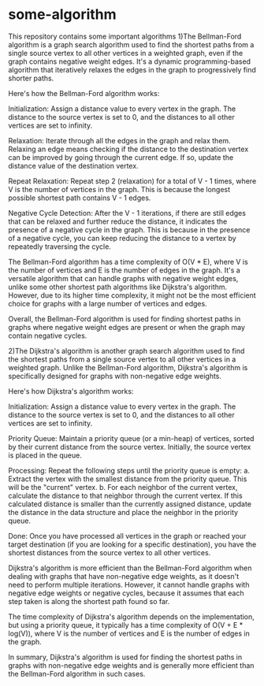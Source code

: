 # some-algorithm
This repository contains some important algorithms
1)The Bellman-Ford algorithm is a graph search algorithm used to find the shortest paths from a single source vertex to all other vertices in a weighted graph, even if the graph contains negative weight edges. It's a dynamic programming-based algorithm that iteratively relaxes the edges in the graph to progressively find shorter paths.

Here's how the Bellman-Ford algorithm works:

Initialization: Assign a distance value to every vertex in the graph. The distance to the source vertex is set to 0, and the distances to all other vertices are set to infinity.

Relaxation: Iterate through all the edges in the graph and relax them. Relaxing an edge means checking if the distance to the destination vertex can be improved by going through the current edge. If so, update the distance value of the destination vertex.

Repeat Relaxation: Repeat step 2 (relaxation) for a total of V - 1 times, where V is the number of vertices in the graph. This is because the longest possible shortest path contains V - 1 edges.

Negative Cycle Detection: After the V - 1 iterations, if there are still edges that can be relaxed and further reduce the distance, it indicates the presence of a negative cycle in the graph. This is because in the presence of a negative cycle, you can keep reducing the distance to a vertex by repeatedly traversing the cycle.

The Bellman-Ford algorithm has a time complexity of O(V * E), where V is the number of vertices and E is the number of edges in the graph. It's a versatile algorithm that can handle graphs with negative weight edges, unlike some other shortest path algorithms like Dijkstra's algorithm. However, due to its higher time complexity, it might not be the most efficient choice for graphs with a large number of vertices and edges.

Overall, the Bellman-Ford algorithm is used for finding shortest paths in graphs where negative weight edges are present or when the graph may contain negative cycles.





2)The Dijkstra's algorithm is another graph search algorithm used to find the shortest paths from a single source vertex to all other vertices in a weighted graph. Unlike the Bellman-Ford algorithm, Dijkstra's algorithm is specifically designed for graphs with non-negative edge weights.

Here's how Dijkstra's algorithm works:

Initialization: Assign a distance value to every vertex in the graph. The distance to the source vertex is set to 0, and the distances to all other vertices are set to infinity.

Priority Queue: Maintain a priority queue (or a min-heap) of vertices, sorted by their current distance from the source vertex. Initially, the source vertex is placed in the queue.

Processing: Repeat the following steps until the priority queue is empty:
a. Extract the vertex with the smallest distance from the priority queue. This will be the "current" vertex.
b. For each neighbor of the current vertex, calculate the distance to that neighbor through the current vertex. If this calculated distance is smaller than the currently assigned distance, update the distance in the data structure and place the neighbor in the priority queue.

Done: Once you have processed all vertices in the graph or reached your target destination (if you are looking for a specific destination), you have the shortest distances from the source vertex to all other vertices.

Dijkstra's algorithm is more efficient than the Bellman-Ford algorithm when dealing with graphs that have non-negative edge weights, as it doesn't need to perform multiple iterations. However, it cannot handle graphs with negative edge weights or negative cycles, because it assumes that each step taken is along the shortest path found so far.

The time complexity of Dijkstra's algorithm depends on the implementation, but using a priority queue, it typically has a time complexity of O(V + E * log(V)), where V is the number of vertices and E is the number of edges in the graph.

In summary, Dijkstra's algorithm is used for finding the shortest paths in graphs with non-negative edge weights and is generally more efficient than the Bellman-Ford algorithm in such cases.
